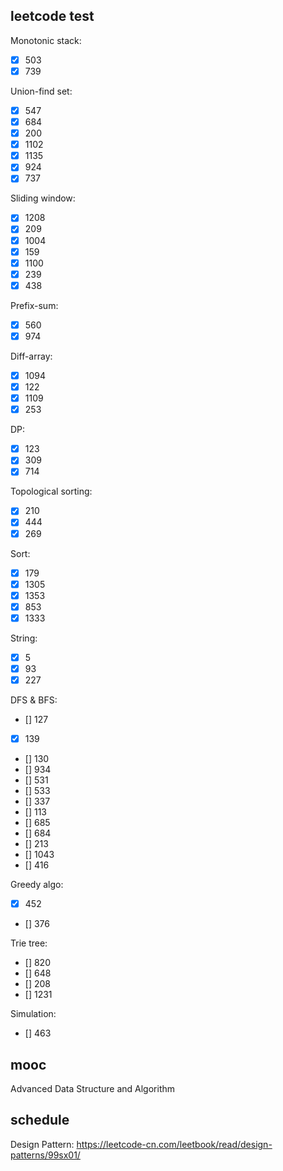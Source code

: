 ## leetcode test

Monotonic stack:
* [x] 503
* [x] 739

Union-find set:
* [x] 547
* [x] 684
* [x] 200
* [x] 1102
* [x] 1135
* [x] 924
* [x] 737

Sliding window:
* [x] 1208
* [x] 209
* [x] 1004
* [x] 159
* [x] 1100
* [x] 239
* [x] 438

Prefix-sum:
* [x] 560
* [x] 974

Diff-array:
* [x] 1094
* [x] 122
* [x] 1109
* [x] 253

DP:
* [x] 123
* [x] 309
* [x] 714

Topological sorting:
* [x] 210
* [x] 444
* [x] 269

Sort:
* [x] 179
* [x] 1305
* [x] 1353
* [x] 853
* [x] 1333

String:
* [x] 5
* [x] 93
* [x] 227

DFS & BFS:
* [] 127
* [x] 139
* [] 130
* [] 934
* [] 531
* [] 533
* [] 337
* [] 113
* [] 685
* [] 684
* [] 213
* [] 1043
* [] 416

Greedy algo:
* [x] 452
* [] 376

Trie tree:
* [] 820
* [] 648
* [] 208
* [] 1231

Simulation:
* [] 463

## mooc

Advanced Data Structure and Algorithm

## schedule

Design Pattern:
https://leetcode-cn.com/leetbook/read/design-patterns/99sx01/
